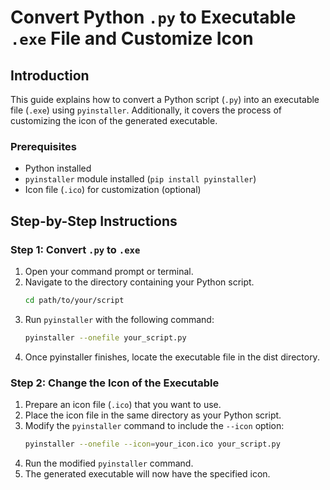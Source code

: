# Convert Python `.py` to Executable `.exe` File and Customize Icon

## Introduction
This guide explains how to convert a Python script (`.py`) into an executable file (`.exe`) using `pyinstaller`. Additionally, it covers the process of customizing the icon of the generated executable.

### Prerequisites
- Python installed
- `pyinstaller` module installed (`pip install pyinstaller`)
- Icon file (`.ico`) for customization (optional)

## Step-by-Step Instructions

### Step 1: Convert `.py` to `.exe`

1. Open your command prompt or terminal.
2. Navigate to the directory containing your Python script.
   ```bash
   cd path/to/your/script
3. Run `pyinstaller` with the following command:
    ```bash
    pyinstaller --onefile your_script.py
4. Once pyinstaller finishes, locate the executable file in the dist directory.

### Step 2: Change the Icon of the Executable
1. Prepare an icon file (`.ico`) that you want to use.
2. Place the icon file in the same directory as your Python script.
3. Modify the `pyinstaller` command to include the `--icon` option:
   ```bash
   pyinstaller --onefile --icon=your_icon.ico your_script.py
4. Run the modified `pyinstaller` command.
5. The generated executable will now have the specified icon.
